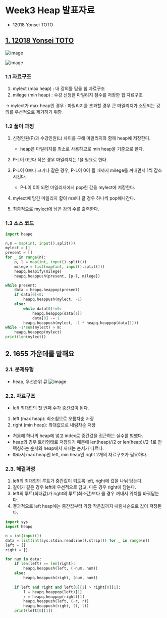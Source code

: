 # Week3 Heap 발표자료
- 12018 Yonsei TOTO

## [1. 12018 Yonsei TOTO](https://www.acmicpc.net/problem/12018)

![image](https://user-images.githubusercontent.com/44918665/127265598-4be16e2d-e350-4ca7-988a-f9b864f3c71e.png)

![image](https://user-images.githubusercontent.com/44918665/127265627-21013864-3f56-4556-be1f-798c1c4d5bb1.png)


### 1.1 자료구조

1. mylect (max heap) : 내 강의를 담을 힙 자료구조
2. milege (min heap) : 수강 신청한 마일리지 점수를 저장한 힙 자료구조

→ mylect가 max heap인 경우 : 마일리지를 초과할 경우 큰 마일리지가 소모되는 강의를 우선적으로 제거하기 위함

### 1.2 풀이 과정

1. 신청인원(P)과 수강인원(L) 차이를 구해 마일리지와 함께 heap에 저장한다.

    - heap은 마일리지를 최소로 사용하므로 min heap을 기준으로 한다.

2. P-L이 0보다 작은 경우 마일리지는 1을 필요로 한다.

3. P-L이 0보다 크거나 같은 경우, P-L이 0이 될 때까지 milege를 꺼내면서 1씩 감소시킨다.

    - P-L이 0이 되면 마일리지에서 pop한 값을 mylect에 저장한다.

4. mylect에 담긴 마일리지 합이 m보다 클 경우 하나씩 pop해나간다.

5. 최종적으로 mylect에 남은 강의 수를 출력한다.

### 1.3 소스 코드

```python
import heapq

n,m = map(int, input().split())
mylect = []
present = []
for _ in range(n):
    p, l = map(int, input().split())
    milege = list(map(int, input().split()))
    heapq.heapify(milege)
    heapq.heappush(present, [p-l, milege])

while present:
    data = heapq.heappop(present)
    if data[0]<0:
        heapq.heappush(mylect, -1)
    else:
        while data[0]!=0:
            heapq.heappop(data[1])
            data[0] -= 1
        heapq.heappush(mylect, -1 * heapq.heappop(data[1]))
while -1*sum(mylect) > m:
    heapq.heappop(mylect)
print(len(mylect))
```

## 2. 1655 가운데를 말해요

### 2.1. 문제유형
- heap, 우선순위 큐
![image](https://user-images.githubusercontent.com/44918665/128122117-fcab72f3-eb84-4632-81cf-5dcb4e1b4916.png)

### 2.2. 자료구조
- left 최대힙의 첫 번째 수가 중간값이 된다.
1. left (max heap): 최소힙으로 오름차순 저장
2. right (min heap): 최대값으로 내림차순 저장

- 처음에 하나의 heap에 넣고 index로 중간값을 접근하는 실수를 범했다.
- heap의 경우 트리형태로 저장되기 때문에 len(heap)//2 or len(heap)//2-1로 인덱싱하는 순서와 heap에서 꺼내는 순서가 다르다.
- 따라서 max heap인 left, min heap인 right 2개의 자료구조가 필요하다.
### 2.3. 해결과정
1. left의 최대힙의 루트가 중간값이 되도록 left, right에 값을 나눠 담는다.
2. 길이가 같은 경우 left에 우선적으로 담고, 다른 경우 right에 담는다.
3. left의 루트(최대값)가 right의 루트(최소값)보다 클 경우 꺼내서 위치를 바꿔담는다.
4. 결과적으로 left heap에는 중간값부터 가장 작은값까지 내림차순으로 값이 저장된다.

```python
import sys
import heapq

n = int(input())
data = list(int(sys.stdin.readline().strip()) for _ in range(n))
left = []
right = []

for num in data:
    if len(left) == len(right):
        heapq.heappush(left, (-num, num))
    else:
        heapq.heappush(right, (num, num))
    
    if left and right and left[0][1] > right[0][1]:
        l = heapq.heappop(left)[1]
        r = heapq.heappop(right)[1]
        heapq.heappush(left, (-r, r))
        heapq.heappush(right, (l, l))
    print(left[0][1])
```

